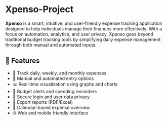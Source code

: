 # Xpenso-Project

**Xpenso** is a smart, intuitive, and user-friendly expense tracking application designed to help individuals manage their finances more effectively. With a focus on automation, analytics, and user privacy, Xpenso goes beyond traditional budget tracking tools by simplifying daily expense management through both manual and automated inputs.

## 🚀 Features

- 📌 Track daily, weekly, and monthly expenses
- 🧾 Manual and automated entry options
- 📊 Real-time visualization using graphs and charts
- 🔔 Budget alerts and spending reminders
- 🔐 Secure login and user data privacy
- 📁 Export reports (PDF/Excel)
- 📆 Calendar-based expense overview
- 🌐 Web and mobile friendly interface
